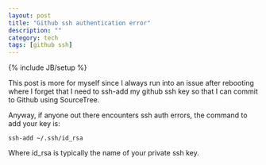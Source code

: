 ```yaml
---
layout: post
title: "Github ssh authentication error"
description: ""
category: tech
tags: [github ssh]
---
```

{% include JB/setup %}

This post is more for myself since I always run into an issue after rebooting
where I forget that I need to ssh-add my github ssh key so that I can commit
to Github using SourceTree.

Anyway, if anyone out there encounters ssh auth errors, the command to add
your key is:

<pre>
<code class="bash">ssh-add ~/.ssh/id_rsa</code>
</pre>

Where id_rsa is typically the name of your private ssh key.